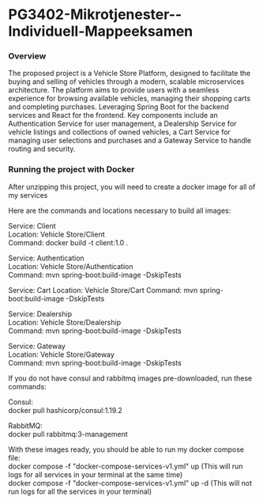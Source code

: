 # PG3402-Mikrotjenester--Individuell-Mappeeksamen

### Overview

The proposed project is a Vehicle Store Platform, designed to facilitate the buying and
selling of vehicles through a modern, scalable microservices architecture. The platform
aims to provide users with a seamless experience for browsing available vehicles,
managing their shopping carts and completing purchases. Leveraging Spring Boot
for the backend services and React for the frontend. Key components include an
Authentication Service for user management, a Dealership Service for vehicle listings and
collections of owned vehicles, a Cart Service for managing user selections and purchases 
and a Gateway Service to handle routing and security.

### Running the project with Docker

After unzipping this project, you will need to create a docker image for all of my services

Here are the commands and locations necessary to build all images:

Service: Client  
Location: Vehicle Store/Client  
Command: docker build -t client:1.0 .  
  
Service: Authentication  
Location: Vehicle Store/Authentication  
Command: mvn spring-boot:build-image -DskipTests  

Service: Cart
Location: Vehicle Store/Cart
Command: mvn spring-boot:build-image -DskipTests  
  
Service: Dealership  
Location: Vehicle Store/Dealership  
Command: mvn spring-boot:build-image -DskipTests  
  
Service: Gateway  
Location: Vehicle Store/Gateway  
Command: mvn spring-boot:build-image -DskipTests  
  
If you do not have consul and rabbitmq images pre-downloaded, run these commands:

Consul:  
docker pull hashicorp/consul:1.19.2  
  
RabbitMQ:  
docker pull rabbitmq:3-management  
  
With these images ready, you should be able to run my docker compose file:  
docker compose -f "docker-compose-services-v1.yml" up (This will run logs for all services in your terminal at the same time)  
docker compose -f "docker-compose-services-v1.yml" up -d (This will not run logs for all the services in your terminal)  

